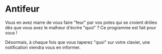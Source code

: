 # Antifeur

Vous en avez marre de vous faire "feur" par vos potes qui se croient drôles dès que vous avez le malheur d'écrire "quoi" ? Ce programme est fait pour vous !

Désormais, à chaque fois que vous taperez "quoi" sur votre clavier, une notification viendra vous en informer.
